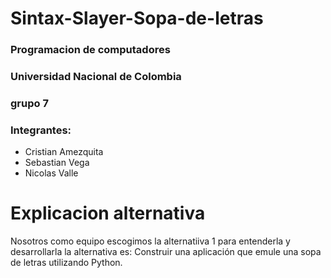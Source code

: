 # Sintax-Slayer-Sopa-de-letras

### Programacion de computadores

### Universidad Nacional de Colombia

### grupo 7

### Integrantes: 
- Cristian Amezquita
- Sebastian Vega
- Nicolas Valle

# Explicacion alternativa 
Nosotros como equipo escogimos la alternatiiva 1 para entenderla y desarrollarla
la alternativa es: Construir una aplicación que emule una sopa de letras utilizando Python.
